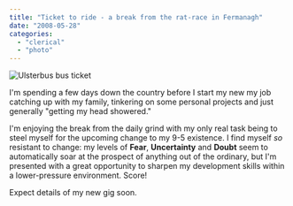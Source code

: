 ```yaml
---
title: "Ticket to ride - a break from the rat-race in Fermanagh"
date: "2008-05-28"
categories: 
  - "clerical"
  - "photo"
---
```


![Ulsterbus bus ticket](/wp-content/uploads/2008/05/bus_ticket_300x400.jpg "Ulsterbus bus ticket")

I'm spending a few days down the country before I start my new my job catching up with my family, tinkering on some personal projects and just generally "getting my head showered."

I'm enjoying the break from the daily grind with my only real task being to steel myself for the upcoming change to my 9-5 existence. I find myself _so_ resistant to change: my levels of **Fear**, **Uncertainty** and **Doubt** seem to automatically soar at the prospect of anything out of the ordinary, but I'm presented with a great opportunity to sharpen my development skills within a lower-pressure environment. Score!

Expect details of my new gig soon.
